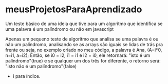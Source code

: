 # meusProjetosParaAprendizado
Um teste básico de uma ideia que tive para um algoritmo que identifica se uma palavra é um palíndromo ou não em javascript

Apenas um pequeno teste de algoritmo que analisa se uma palavra é ou não um palíndromo, analisando se as arrays são iguais se lidas de trás pra frente
ou seja, no exemplo criado no meu código, a palavra é Ana, (A=i*0, n=i1, a=i2); Então, se i0 = i2, i1 = i1 e i2 = i0, ele retornará: "isto é um palíndromo"(true)
e se qualquer um dos três for diferente, o retorno será: "isto não é um palíndromo"(false)

* i para índice.
